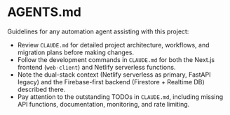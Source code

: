 # AGENTS.md

Guidelines for any automation agent assisting with this project:

- Review `CLAUDE.md` for detailed project architecture, workflows, and migration plans before making changes.
- Follow the development commands in `CLAUDE.md` for both the Next.js frontend (`web-client`) and Netlify serverless functions.
- Note the dual-stack context (Netlify serverless as primary, FastAPI legacy) and the Firebase-first backend (Firestore + Realtime DB) described there.
- Pay attention to the outstanding TODOs in `CLAUDE.md`, including missing API functions, documentation, monitoring, and rate limiting.
